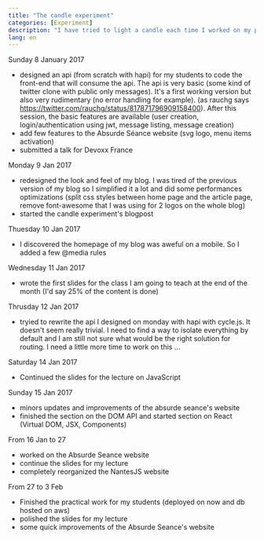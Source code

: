 ```yaml
---
title: "The candle experiment"
categories: [Experiment]
description: "I have tried to light a candle each time I worked on my personal projects"
lang: en
---
```


Sunday 8 January 2017

- designed an api (from scratch with hapi) for my students to code the front-end that will consume the api. The api is very basic (some kind of twitter clone with public only messages). It's a first working version but also very rudimentary (no error handling for example). (as rauchg says https://twitter.com/rauchg/status/817871796909158400). After this session, the basic features are available (user creation, login/authentication using jwt, message listing, message creation)
- add few features to the Absurde Séance website (svg logo, menu items activation)
- submitted a talk for Devoxx France

Monday 9 Jan 2017

- redesigned the look and feel of my blog. I was tired of the previous version of my blog so I simplified it a lot and did some performances optimizations (split css styles between home page and the article page, remove font-awesome that I was using for 2 logos on the whole blog)
- started the candle experiment's blogpost

Thuesday 10 Jan 2017

- I discovered the homepage of my blog was aweful on a mobile. So I added a few @media rules

Wednesday 11 Jan 2017

- wrote the first slides for the class I am going to teach at the end of the month (I'd say 25% of the content is done)

Thrusday 12 Jan 2017

- tryied to rewrite the api I designed on monday with hapi with cycle.js. It doesn't seem really trivial. I need to find a way to isolate everything by default and I am still not sure what would be the right solution for routing. I need a little more time to work on this ...

Saturday 14 Jan 2017

- Continued the slides for the lecture on JavaScript

Sunday 15 Jan 2017

- minors updates and improvements of the absurde seance's website
- finished the section on the DOM API and started section on React (Virtual DOM, JSX, Components)

From 16 Jan to 27

- worked on the Absurde Seance website
- continue the slides for my lecture
- completely reorganized the NantesJS website

From 27 to 3 Feb

- Finished the practical work for my students (deployed on now and db hosted on aws)
- polished the slides for my lecture
- some quick improvements of the Absurde Seance's website
